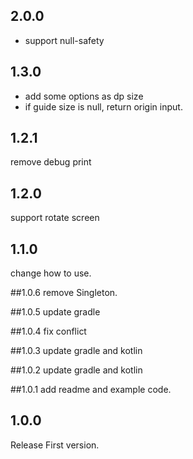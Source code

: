 
## 2.0.0
- support null-safety

## 1.3.0
- add some options as dp size
- if guide size is null, return origin input.

## 1.2.1
remove debug print

## 1.2.0
support rotate screen

## 1.1.0
change how to use.

##1.0.6
remove Singleton.

##1.0.5
update gradle

##1.0.4
fix conflict

##1.0.3
update gradle and kotlin

##1.0.2
update gradle and kotlin

##1.0.1
add readme and example code.

## 1.0.0
Release First version.
